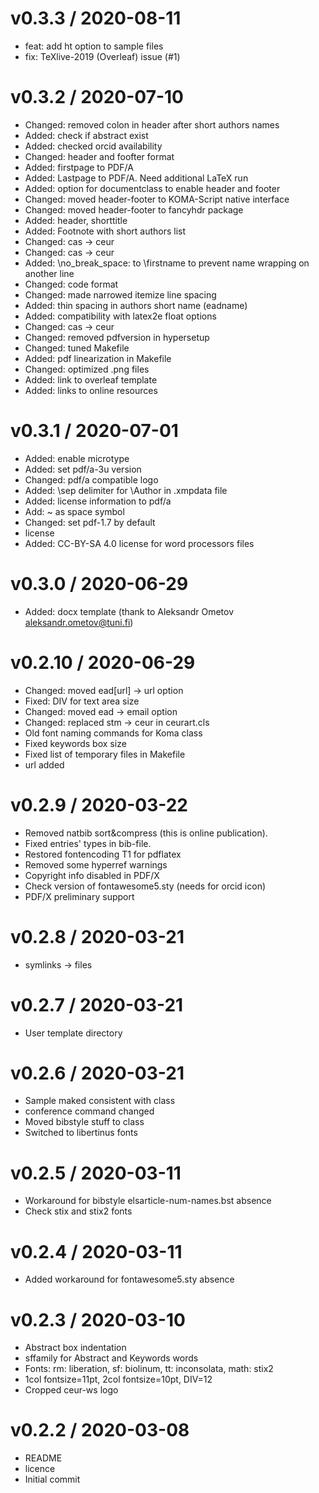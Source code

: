 
v0.3.3 / 2020-08-11
==================

  * feat: add ht option to sample files
  * fix: TeXlive-2019 (Overleaf) issue (#1)

v0.3.2 / 2020-07-10
==================

  * Changed: removed colon in header after short authors names
  * Added: check if abstract exist
  * Added: checked orcid availability
  * Changed: header and foofter format
  * Added: firstpage to PDF/A
  * Added: Lastpage to PDF/A. Need additional LaTeX run
  * Added: option for documentclass to enable header and footer
  * Changed: moved header-footer to KOMA-Script native interface
  * Changed: moved header-footer to fancyhdr package
  * Added: header, shorttitle
  * Added: Footnote with short authors list
  * Changed: cas -> ceur
  * Changed: cas -> ceur
  * Added: \no_break_space: to \firstname to prevent name wrapping on another line
  * Changed: code format
  * Changed: made narrowed itemize line spacing
  * Added: thin spacing in authors short name (eadname)
  * Added: compatibility with latex2e float options
  * Changed: cas -> ceur
  * Changed: removed pdfversion in hypersetup
  * Changed: tuned Makefile
  * Added: pdf linearization in Makefile
  * Changed: optimized .png files
  * Added: link to overleaf template
  * Added: links to online resources

v0.3.1 / 2020-07-01
==================

  * Added: enable microtype
  * Added: set pdf/a-3u version
  * Changed: pdf/a compatible logo
  * Added: \sep delimiter for \Author in .xmpdata file
  * Added: license information to pdf/a
  * Add: ~ as space symbol
  * Changed: set pdf-1.7 by default
  * license
  * Added: CC-BY-SA 4.0 license for word processors files

v0.3.0 / 2020-06-29
==================

  * Added: docx template (thank to Aleksandr Ometov aleksandr.ometov@tuni.fi)

v0.2.10 / 2020-06-29
==================

  * Changed: moved ead[url] -> url option
  * Fixed: DIV for text area size
  * Changed: moved ead -> email option
  * Changed: replaced stm -> ceur in ceurart.cls
  * Old font naming commands for Koma class
  * Fixed keywords box size
  * Fixed list of temporary files in Makefile
  * url added

v0.2.9 / 2020-03-22
=============

  * Removed natbib sort&compress (this is online publication). 
  * Fixed entries' types in bib-file.
  * Restored fontencoding T1 for pdflatex
  * Removed some hyperref warnings
  * Copyright info disabled in PDF/X
  * Check version of fontawesome5.sty (needs for orcid icon)
  * PDF/X preliminary support

v0.2.8 / 2020-03-21
=============

  * symlinks -> files

v0.2.7 / 2020-03-21
=============

  * User template directory

v0.2.6 / 2020-03-21
=============

  * Sample maked consistent with class
  * conference command changed
  * Moved bibstyle stuff to class
  * Switched to libertinus fonts

v0.2.5 / 2020-03-11
=============

  * Workaround for bibstyle elsarticle-num-names.bst absence
  * Check stix and stix2 fonts

v0.2.4 / 2020-03-11
==================

  * Added workaround for fontawesome5.sty absence

v0.2.3 / 2020-03-10
===================

  * Abstract box indentation
  * sffamily for Abstract and Keywords words
  * Fonts: rm: liberation, sf: biolinum, tt: inconsolata, math: stix2
  * 1col fontsize=11pt, 2col fontsize=10pt, DIV=12
  * Cropped ceur-ws logo

v0.2.2 / 2020-03-08
===================

  * README
  * licence
  * Initial commit
